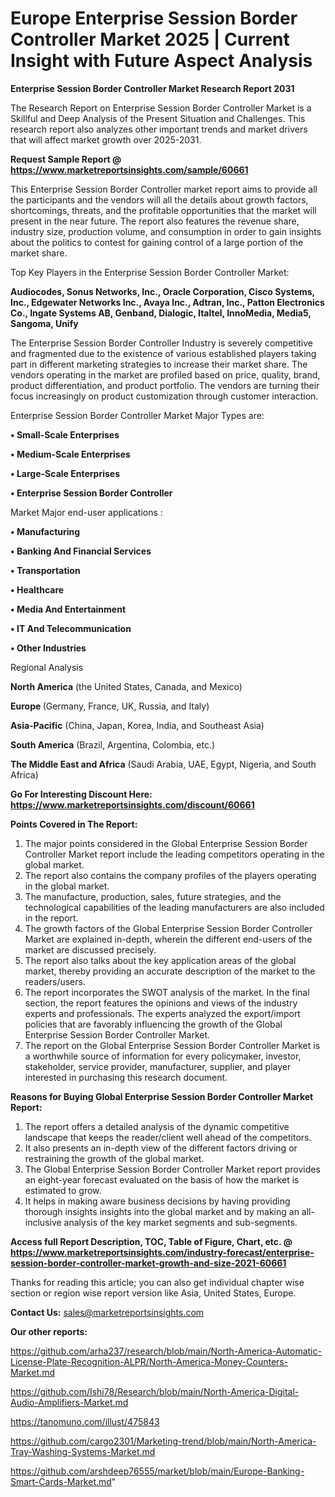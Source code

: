 # Europe Enterprise Session Border Controller Market 2025 | Current Insight with Future Aspect Analysis

<strong>Enterprise Session Border Controller Market Research Report 2031</strong>

The Research Report on Enterprise Session Border Controller Market is a Skillful and Deep Analysis of the Present Situation and Challenges. This research report also analyzes other important trends and market drivers that will affect market growth over 2025-2031.

<strong>Request Sample Report @ <a href=https://www.marketreportsinsights.com/sample/60661>https://www.marketreportsinsights.com/sample/60661</a></strong>

This Enterprise Session Border Controller market report aims to provide all the participants and the vendors will all the details about growth factors, shortcomings, threats, and the profitable opportunities that the market will present in the near future. The report also features the revenue share, industry size, production volume, and consumption in order to gain insights about the politics to contest for gaining control of a large portion of the market share.

Top Key Players in the Enterprise Session Border Controller Market:

<strong>Audiocodes, Sonus Networks, Inc., Oracle Corporation, Cisco Systems, Inc., Edgewater Networks Inc., Avaya Inc., Adtran, Inc., Patton Electronics Co., Ingate Systems AB, Genband, Dialogic, Italtel, InnoMedia, Media5, Sangoma, Unify</strong>

The Enterprise Session Border Controller Industry is severely competitive and fragmented due to the existence of various established players taking part in different marketing strategies to increase their market share. The vendors operating in the market are profiled based on price, quality, brand, product differentiation, and product portfolio. The vendors are turning their focus increasingly on product customization through customer interaction.

Enterprise Session Border Controller Market Major Types are:

<strong>• Small-Scale Enterprises

• Medium-Scale Enterprises

• Large-Scale Enterprises

• Enterprise Session Border Controller</strong>

Market Major end-user applications :

<strong>• Manufacturing

• Banking And Financial Services

• Transportation

• Healthcare

• Media And Entertainment

• IT And Telecommunication

• Other Industries</strong>

Regional Analysis

</u><strong><b>North America</b></strong> (the United States, Canada, and Mexico)

<strong><b>Europe </b></strong>(Germany, France, UK, Russia, and Italy)

<strong><b>Asia-Pacific</b></strong> (China, Japan, Korea, India, and Southeast Asia)

<strong><b>South America</b></strong> (Brazil, Argentina, Colombia, etc.)

<strong><b>The Middle East and Africa</b></strong> (Saudi Arabia, UAE, Egypt, Nigeria, and South Africa)

<strong>Go For Interesting Discount Here: <a href=https://www.marketreportsinsights.com/discount/60661>https://www.marketreportsinsights.com/discount/60661</a></strong>

<strong>Points Covered in The Report:</strong>
<ol>
  <li>The major points considered in the Global Enterprise Session Border Controller Market report include the leading competitors operating in the global market.</li>
  <li>The report also contains the company profiles of the players operating in the global market.</li>
  <li>The manufacture, production, sales, future strategies, and the technological capabilities of the leading manufacturers are also included in the report.</li>
  <li>The growth factors of the Global Enterprise Session Border Controller Market are explained in-depth, wherein the different end-users of the market are discussed precisely.</li>
  <li>The report also talks about the key application areas of the global market, thereby providing an accurate description of the market to the readers/users.</li>
  <li>The report incorporates the SWOT analysis of the market. In the final section, the report features the opinions and views of the industry experts and professionals. The experts analyzed the export/import policies that are favorably influencing the growth of the Global Enterprise Session Border Controller Market.</li>
  <li>The report on the Global Enterprise Session Border Controller Market is a worthwhile source of information for every policymaker, investor, stakeholder, service provider, manufacturer, supplier, and player interested in purchasing this research document.</li>
</ol>
<strong>Reasons for Buying Global Enterprise Session Border Controller Market Report:</strong>

<ol>
  <li>The report offers a detailed analysis of the dynamic competitive landscape that keeps the reader/client well ahead of the competitors.</li>
  <li>It also presents an in-depth view of the different factors driving or restraining the growth of the global market.</li>
  <li>The Global Enterprise Session Border Controller Market report provides an eight-year forecast evaluated on the basis of how the market is estimated to grow.</li>
  <li>It helps in making aware business decisions by having providing thorough insights insights into the global market and by making an all-inclusive analysis of the key market segments and sub-segments.</li>
</ol>
<strong>Access full Report Description, TOC, Table of Figure, Chart, etc. @ <a href=https://www.marketreportsinsights.com/industry-forecast/enterprise-session-border-controller-market-growth-and-size-2021-60661>https://www.marketreportsinsights.com/industry-forecast/enterprise-session-border-controller-market-growth-and-size-2021-60661</a></strong>


Thanks for reading this article; you can also get individual chapter wise section or region wise report version like Asia, United States, Europe.

<strong>Contact Us:</strong>
sales@marketreportsinsights.com

<strong>Our other reports:</strong>

<a href=https://github.com/arha237/research/blob/main/North-America-Automatic-License-Plate-Recognition-ALPR/North-America-Money-Counters-Market.md>https://github.com/arha237/research/blob/main/North-America-Automatic-License-Plate-Recognition-ALPR/North-America-Money-Counters-Market.md</a>

<a href=https://github.com/Ishi78/Research/blob/main/North-America-Digital-Audio-Amplifiers-Market.md>https://github.com/Ishi78/Research/blob/main/North-America-Digital-Audio-Amplifiers-Market.md</a>

<a href=https://tanomuno.com/illust/475843>https://tanomuno.com/illust/475843</a>

<a href=https://github.com/cargo2301/Marketing-trend/blob/main/North-America-Tray-Washing-Systems-Market.md>https://github.com/cargo2301/Marketing-trend/blob/main/North-America-Tray-Washing-Systems-Market.md</a>

<a href=https://github.com/arshdeep76555/market/blob/main/Europe-Banking-Smart-Cards-Market.md>https://github.com/arshdeep76555/market/blob/main/Europe-Banking-Smart-Cards-Market.md</a>"
